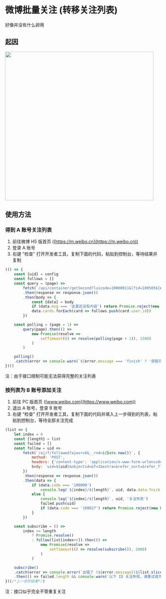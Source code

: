 # 微博批量关注 (转移关注列表)
好像并没有什么卵用

## 起因
<img src="https://user-images.githubusercontent.com/26399680/47438989-1b910300-d7de-11e8-9957-b68888426d36.png" width="480"/>

## 使用方法
### 得到 A 账号关注列表
1. 前往微博 H5 版首页 ([https://m.weibo.cn](https://m.weibo.cn))
2. 登录 A 账号
3. 右键 "检查" 打开开发者工具，复制下面的代码，粘贴到控制台，等待结果并复制
```javascript
(() => {
	const {uid} = config
	const follows = []
	const query = (page) =>
		fetch(`/api/container/getSecond?luicode=10000011&lfid=100505${uid}&uid=${uid}&containerid=100505${uid}_-_FOLLOWERS&page=${page}`)
		.then(response => response.json())
		.then(body => {
			const {data} = body
			if (data.msg === '这里还没有内容') return Promise.reject(new Error('finish'))
			data.cards.forEach(card => follows.push(card.user.id))
		})

	const polling = (page = 1) =>
		query(page).then(() =>
			new Promise(resolve =>
				setTimeout(() => resolve(polling(page + 1)), 1500)
			)
		)

	polling()
	.catch(error => console.warn(`${error.message === 'finish' ? '获取完成' : `出错了 (${error.message})` }\n\n${JSON.stringify(follows)}`))
})()
```
注：由于接口限制可能无法获得完整的关注列表

### 按列表为 B 账号添加关注
1. 前往 PC 版首页 ([www.weibo.com](https://www.weibo.com))
2. 退出 A 账号，登录 B 账号
3. 右键 "检查" 打开开发者工具，复制下面的代码并填入上一步得到的列表，粘贴到控制台，等待全部关注完成
```javascript
(list => {
	let index = 0
	const {length} = list
	const failed = []
	const follow = uid =>
		fetch(`/aj/f/followed?ajwvr=6&__rnd=${Date.now()}`, {
			method: 'POST',
			headers: {'content-type': 'application/x-www-form-urlencoded'},
			body: `uid=${uid}&objectid=&f=1&extra=&refer_sort=&refer_flag=1005050001_&location=page_100505_home&oid=${uid}&wforce=1&nogroup=false&fnick=&refer_lflag=&refer_from=profile_headerv6&template=7&special_focus=1&isrecommend=1&is_special=0&_t=0`
		})
		.then(response => response.json())
		.then(data => {
			if (data.code === '100000')
				console.log(`${index}/${length}`, uid, data.data.fnick, '关注成功')
			else {
				console.log(`${index}/${length}`, uid, '关注失败')
				failed.push(uid)
				if (data.code === '100027') return Promise.reject(new Error('captcha is required'))
			}
		})

	const subscribe = () =>
		index >= length
			? Promise.resolve()
			: follow(list[index++]).then(() =>
				new Promise(resolve =>
					setTimeout(() => resolve(subscribe()), 2000)
				)
			)

	subscribe()
	.catch(error => console.error(`出错了 (${error.message})${list.slice(index).length ? `\n\n以下 ID 还未处理，请之后再试\n\n${JSON.stringify(list.slice(index))}` : ''}`))
	.then(() => failed.length && console.warn(`以下 ID 关注失败，请重试或手动关注\n\n${JSON.stringify(failed)}`))
})(/*上一步的结果*/)
```
注：接口似乎完全不管重复关注


